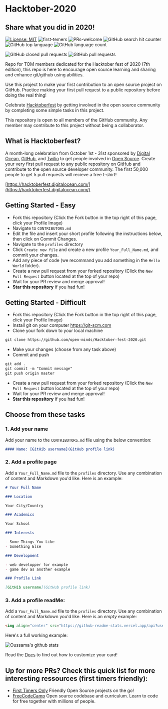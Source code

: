 # Hacktober-2020
## Share what you did in 2020!

[![License: MIT](https://img.shields.io/badge/License-MIT-success.svg)](https://github.com/open-minds/Hacktober-fest-2020/blob/master/LICENSE)
![first-temers](https://img.shields.io/badge/first--timers-friendly-blue)
![PRs-welcome](https://img.shields.io/badge/Pull%20Requests-Welcome-success)
![GitHub search hit counter](https://img.shields.io/github/search/open-minds/Hacktober-fest-2020/hacktoberfest?color=red&style=flat-square)
![GitHub top language](https://img.shields.io/github/languages/top/open-minds/Hacktober-fest-2020?color=teal&style=flat-square)
![GitHub language count](https://img.shields.io/github/languages/count/open-minds/Hacktober-fest-2020?style=flat-square)

![GitHub closed pull requests](https://img.shields.io/github/issues-pr-closed/open-minds/Hacktober-fest-2020?style=flat-square)
![GitHub pull requests](https://img.shields.io/github/issues-pr-raw/open-minds/Hacktober-fest-2020?color=green&style=flat-square)


Repo for TOM members dedicated for the Hacktober fest of 2020 (7th edition), this repo is here to encourage open source learning and sharing and enhance git/github using abilities. 

Use this project to make your first contribution to an open source project on GitHub. Practice making your first pull request to a public repository before doing the real thing!

Celebrate [Hacktoberfest](https://hacktoberfest.digitalocean.com/) by getting involved in the open source community by completing some simple tasks in this project.

This repository is open to all members of the GitHub community. Any member may contribute to this project without being a collaborator.

## What is Hacktoberfest?
A month-long celebration from October 1st - 31st sponsored by [Digital Ocean](https://www.digitalocean.com/), [GitHub](https://github.com/), and [Twilio](https://www.twilio.com/) to get people involved in [Open Source](https://github.com/open-source). Create your very first pull request to any public repository on GitHub and contribute to the open source developer community. The first 50,000 people to get 5 pull requests will recieve a free t-shirt!

[https://hacktoberfest.digitalocean.com/](https://hacktoberfest.digitalocean.com/)

## Getting Started - Easy
* Fork this repository (Click the Fork button in the top right of this page, click your Profile Image)
* Navigate to `CONTRIBUTORS.md`
* Edit the file and insert your short profile following the instructions below, then click on Commit Changes.
* Navigate to the `profiles` directory
* Click `Create new file` and create a new profile `Your_Full_Name.md`, and commit your changes.
* Add any piece of code (we recommand you add something in the `Hello World` folder).
* Create a new pull request from your forked repository (Click the `New Pull Request` button located at the top of your repo)
* Wait for your PR review and merge approval!
* __Star this repository__ if you had fun!

## Getting Started - Difficult
* Fork this repository (Click the Fork button in the top right of this page, click your Profile Image)
* Install git on your computer https://git-scm.com
* Clone your fork down to your local machine

```markdown
git clone https://github.com/open-minds/Hacktober-fest-2020.git
```

* Make your changes (choose from any task above)
* Commit and push

```markdown
git add .
git commit -m "Commit message"
git push origin master
```
* Create a new pull request from your forked repository (Click the `New Pull Request` button located at the top of your repo)
* Wait for your PR review and merge approval!
* __Star this repository__ if you had fun!


## Choose from these tasks
### 1. Add your name
Add your name to the `CONTRIBUTORS.md` file using the below convention:

```markdown
#### Name: [GitHib username](GitHub profile link)
```

### 2. Add a profile page
Add a `Your_Full_Name.md` file to the `profiles` directory. Use any combination of content and Markdown you'd like. Here is an example:

```markdown
# Your Full Name

### Location

Your City/Country

### Academics

Your School

### Interests

- Some Things You Like
- Something Else

### Development

- web developper for example
- game dev as another example

### Profile Link

[GitHib username](GitHub profile link)
```
### 3. Add a profile readMe: 

Add a `Your_Full_Name.md` file to the `profiles` directory. Use any combination of content and Markdown you'd like. Here is an *empty* example:

```markdown
<img align="center" src="https://github-readme-stats.vercel.app/api?username=username&show_icons=true&theme=dracula&line_height=27" alt="Username's github stats"/>

```

Here's a full working example:

<img align="center" src="https://github-readme-stats.vercel.app/api?username=oussamabonnor1&show_icons=true&theme=dracula&line_height=27" alt="Oussama's github stats"/>

Read the [Docs](https://github.com/anuraghazra/github-readme-stats) to find out how to customize your card!

## Up for more PRs? Check this quick list for more interesting ressources (first timers friendly):
* [First Timers Only](https://www.firsttimersonly.com/) Friendly Open Source projects on the go!
* [FreeCodeCamp](https://github.com/freeCodeCamp/freeCodeCamp) Open source codebase and curriculum. Learn to code for free together with millions of people.
